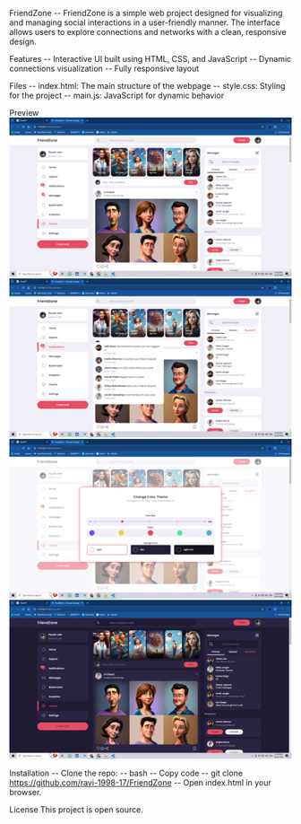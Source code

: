 FriendZone
-- FriendZone is a simple web project designed for visualizing and managing social interactions in a user-friendly manner. The interface allows users to explore connections and networks with a clean, responsive design.

Features
-- Interactive UI built using HTML, CSS, and JavaScript
-- Dynamic connections visualization
-- Fully responsive layout

Files
-- index.html: The main structure of the webpage
-- style.css: Styling for the project
-- main.js: JavaScript for dynamic behavior

Preview
![alt text](<Preview 1.png>)
![alt text](<Preview 2.png>)
![alt text](<Preview 3.png>)
![alt text](<Preview 4.png>)

Installation
-- Clone the repo:
-- bash
-- Copy code
-- git clone https://github.com/ravi-1998-17/FriendZone
-- Open index.html in your browser.

License
This project is open source.

